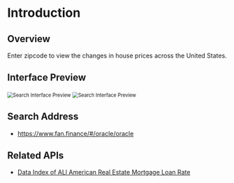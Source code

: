 # Introduction

## Overview

Enter zipcode to view the changes in house prices across the United States.

## Interface Preview

<img src="images/housePrice1.png" alt="Search Interface Preview" style="zoom:80%;" />

<img src="images/housePrice2.png" alt="Search Interface Preview" style="zoom:80%;" />

## Search Address

- https://www.fan.finance/#/oracle/oracle

## Related APIs

- [Data Index of ALl American Real Estate Mortgage Loan Rate]()

